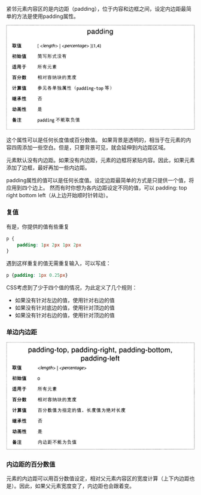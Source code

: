紧邻元素内容区的是内边距（padding），位于内容和边框之间，设定内边距最简单的方法是使用padding属性。

![](padding.png)

这个属性可以是任何长度值或百分数值。
如果背景是透明的，相当于在元素的内容四周添加一些空白。但是，只要背景可见，就会延伸到内边距区域。

元素默认没有内边距。如果没有内边距，元素的边框将紧贴内容。因此，如果元素添加了边框，最好再加一些内边距。

padding属性的值可以是任何长度值。设定边距最简单的方式是只提供一个值，将应用到四个边上。
然而有时你想为各内边距设定不同的值，可以 padding: top right bottom left（从上边开始顺时针转动）。

### 复值

有是，你提供的值有些重复

```CSS
p {
    padding: 1px 2px 1px 2px
}
```

遇到这样重复的值无需重复输入，可以写成：

```CSS
p {padding: 1px 0.25px}
```

CSS考虑到了少于四个值的情况，为此定义了几个规则：

* 如果没有针对左边的值，使用针对右边的值
* 如果没有针对底边的值，使用针对顶边的值
* 如果没有针对右边的值，使用针对顶边的值

### 单边内边距

![](单边内边距.png)

### 内边距的百分数值

元素的内边距可以用百分数值设定，相对父元素内容区的宽度计算（上下内边距也是）。因此，如果父元素宽度变了，内边距也会跟着变。

